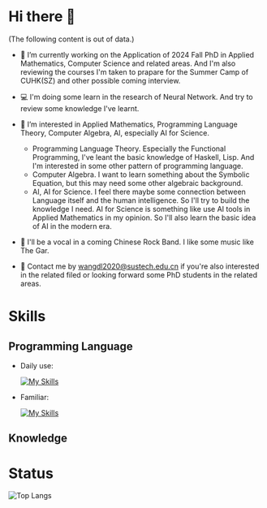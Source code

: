# Hi there 👋

<!--
**LinMulikas/LinMulikas** is a ✨ _special_ ✨ repository because its `README.md` (this file) appears on your GitHub profile.

Here are some ideas to get you started:

- 🔭 I’m currently working on ...
- 🌱 I’m currently learning ...
- 👯 I’m looking to collaborate on ...
- 🤔 I’m looking for help with ...
- 💬 Ask me about ...
- 📫 How to reach me: ...
- 😄 Pronouns: ...
- ⚡ Fun fact: ...
-->

(The following content is out of data.)

- 🔭 I’m currently working on the Application of 2024 Fall PhD in Applied Mathematics, Computer Science and related areas. And I'm also reviewing the courses I'm taken to prapare for the Summer Camp of CUHK(SZ) and other possible coming interview.
- 💻 I'm doing some learn in the research of Neural Network. And try to review some knowledge I've learnt.

- 📖 I’m interested in Applied Mathematics, Programming Language Theory, Computer Algebra, AI, especially AI for Science.
  - Programming Language Theory.
    Especially the Functional Programming, I've leant the basic knowledge of Haskell, Lisp. And I'm interested in some other pattern of programming language.
  - Computer Algebra.
    I want to learn something about the Symbolic Equation, but this may need some other algebraic background.
  - AI, AI for Science.
    I feel there maybe some connection between Language itself and the human intelligence. So I'll try to build the knowledge I need.
    AI for Science is something like use AI tools in Applied Mathematics in my opinion. So I'll also learn the basic idea of AI in the modern era.

- 🎸 I'll be a vocal in a coming Chinese Rock Band.
  I like some music like The Gar.


- 💬 Contact me by wangdl2020@sustech.edu.cn if you're also interested in the related filed or looking forward some PhD students in the related areas.

# Skills

## Programming Language

- Daily use:
  
  [![My Skills](https://skillicons.dev/icons?i=py,vscode,git,github)](https://skillicons.dev)

- Familiar:
  
  [![My Skills](https://skillicons.dev/icons?i=java,cpp&theme=light)](https://skillicons.dev)




## Knowledge


# Status

![Top Langs](https://github-readme-stats.vercel.app/api/top-langs/?username=LinMulikas&layout=compact&theme=tokyonight)
